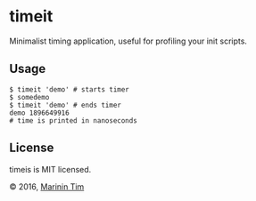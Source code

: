 timeit
======

Minimalist timing application, useful for profiling your init scripts.

## Usage 

```
$ timeit 'demo' # starts timer
$ somedemo
$ timeit 'demo' # ends timer
demo 1896649916
# time is printed in nanoseconds
```

## License

timeis is MIT licensed.

&copy; 2016, [Marinin Tim](http://marinin.xyz)
